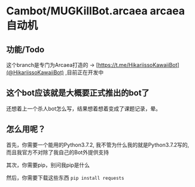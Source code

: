 # Cambot/MUGKillBot.arcaea arcaea自动机

## 功能/Todo

这个branch是专门为Arcaea打造的 -> [https://t.me/HikariissoKawaiiBot](@HikariissoKawaiiBot) ,目前正在开发中

## 这个bot应该就是大概要正式推出的bot了

还想着上一个杀人bot怎么写，结果想着想着变成了课题记录，晕。

## 怎么用呢？

首先，你需要一个能用的Python3.7.2, 我不管为什么我的就是Python3.7.2写的, 而且我官方不对除了我自己的Bot外提供支持

其次，你需要pip，别问我pip是什么

然后，你需要下载这些东西 `pip install requests`